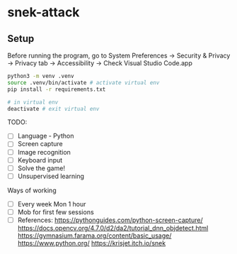 # snek-attack

## Setup

Before running the program, go to System Preferences -> Security & Privacy -> Privacy tab -> Accessibility -> Check Visual Studio Code.app

```bash
python3 -m venv .venv
source .venv/bin/activate # activate virtual env
pip install -r requirements.txt
```

```bash
# in virtual env
deactivate # exit virtual env
```

TODO:

- [ ] Language - Python
- [ ] Screen capture
- [ ] Image recognition
- [ ] Keyboard input
- [ ] Solve the game!
- [ ] Unsupervised learning

Ways of working

- [ ] Every week Mon 1 hour
- [ ] Mob for first few sessions
- [ ] References:
      https://pythonguides.com/python-screen-capture/
      https://docs.opencv.org/4.7.0/d2/da2/tutorial_dnn_objdetect.html
      https://gymnasium.farama.org/content/basic_usage/
      https://www.python.org/
      https://krisjet.itch.io/snek
